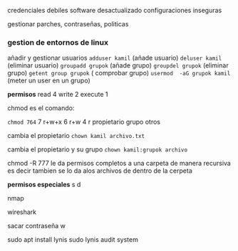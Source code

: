 credenciales debiles
software desactualizado 
configuraciones inseguras

gestionar parches, contraseñas, politicas


### gestion de entornos de linux
añadir y gestionar usuarios
`adduser kamil` (añade usuario)
`deluser kamil` (eliminar usuario)
`groupadd grupok` (añade grupo)
`groupdel grupok` (eliminar grupo)
`getent group grupok` ( comprobar grupo) 
`usermod  -aG grupok kamil` (meter un user en un grupo)

**permisos**
read 4
write 2
execute 1

chmod es el comando:

`chmod 764`
7 r+w+x                   6  r+w        4 r
propietario              grupo         otros

cambia el propietario
`chown kamil archivo.txt`

cambia el propietario y su grupo
`chown kamil:grupok archivo` 


chmod -R 777
le da permisos completos a una carpeta de manera recursiva es decir tambien se lo da alos archivos de dentro de la cerpeta



**permisos especiales**
s 
d

nmap


wireshark


sacar contraseña w

sudo apt install lynis sudo lynis audit system